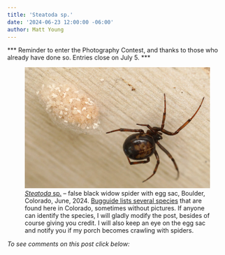 ```yaml
---
title: 'Steatoda sp.'
date: '2024-06-23 12:00:00 -06:00'
author: Matt Young
---
```


*** Reminder to enter the Photography Contest, and thanks to those who already have done so. Entries close on July 5. ***

<figure>
<img src="/uploads/2024/DSC05784_Spider_Steatoda_sp_600.jpg" alt="Spider with egg sac"/>
<figcaption><a href="https://en.wikipedia.org/wiki/Steatoda"><i>Steatoda</i> sp.</a> – false black widow spider with egg sac, Boulder, Colorado, June, 2024. <a href="https://bugguide.net/node/view/6926">Bugguide lists several species</a> that are found here in Colorado, sometimes without pictures. If anyone can identify the species, I will gladly modify the post, besides of course giving you credit. I will also keep an eye on the egg sac and notify you if my porch becomes crawling with spiders.
</figcaption>
</figure>


<i>To see comments on this post click below:</i> <!--more-->
